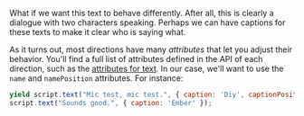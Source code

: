 What if we want this text to behave differently. After all, this is clearly a dialogue with two characters speaking. Perhaps we can have captions for these texts to make it clear who is saying what.

As it turns out, most directions have many _attributes_ that let you adjust their behavior. You'll find a full list of attributes defined in the API of each direction, such as the [attributes for text](#/stage/directions/text). In our case, we'll want to use the `name` and `namePosition` attributes. For instance:

```js
yield script.text("Mic test, mic test.", { caption: 'Diy', captionPosition: 'right' });
script.text("Sounds good.", { caption: 'Ember' });
```
